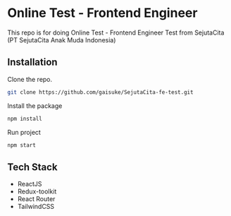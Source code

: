 # Online Test - Frontend Engineer

This repo is for doing Online Test - Frontend Engineer Test from SejutaCita (PT SejutaCita Anak Muda Indonesia)<br />

## Installation

Clone the repo.

```bash
git clone https://github.com/gaisuke/SejutaCita-fe-test.git
```

Install the package

```bash
npm install
```

Run project

```bash
npm start
```

## Tech Stack

- ReactJS
- Redux-toolkit
- React Router
- TailwindCSS
